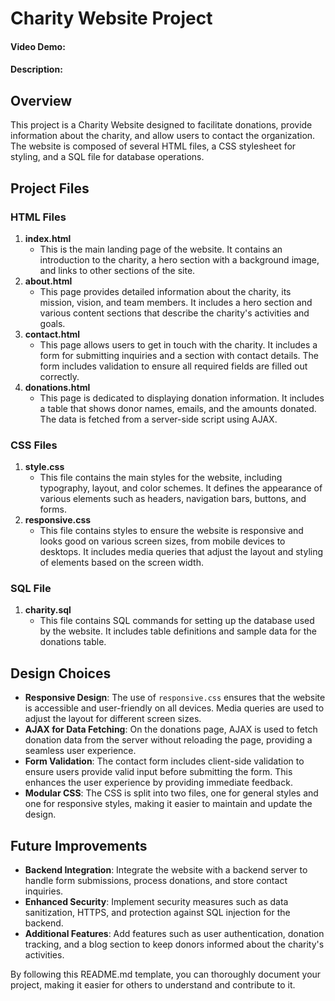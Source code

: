 # Charity Website Project
#### Video Demo:  <URL HERE>
#### Description:

## Overview
This project is a Charity Website designed to facilitate donations, provide information about the charity, and allow users to contact the organization. The website is composed of several HTML files, a CSS stylesheet for styling, and a SQL file for database operations.

## Project Files
### HTML Files
1. **index.html**
   - This is the main landing page of the website. It contains an introduction to the charity, a hero section with a background image, and links to other sections of the site.
2. **about.html**
   - This page provides detailed information about the charity, its mission, vision, and team members. It includes a hero section and various content sections that describe the charity's activities and goals.
3. **contact.html**
   - This page allows users to get in touch with the charity. It includes a form for submitting inquiries and a section with contact details. The form includes validation to ensure all required fields are filled out correctly.
4. **donations.html**
   - This page is dedicated to displaying donation information. It includes a table that shows donor names, emails, and the amounts donated. The data is fetched from a server-side script using AJAX.

### CSS Files
1. **style.css**
   - This file contains the main styles for the website, including typography, layout, and color schemes. It defines the appearance of various elements such as headers, navigation bars, buttons, and forms.
2. **responsive.css**
   - This file contains styles to ensure the website is responsive and looks good on various screen sizes, from mobile devices to desktops. It includes media queries that adjust the layout and styling of elements based on the screen width.

### SQL File
1. **charity.sql**
   - This file contains SQL commands for setting up the database used by the website. It includes table definitions and sample data for the donations table.

## Design Choices
- **Responsive Design**: The use of `responsive.css` ensures that the website is accessible and user-friendly on all devices. Media queries are used to adjust the layout for different screen sizes.
- **AJAX for Data Fetching**: On the donations page, AJAX is used to fetch donation data from the server without reloading the page, providing a seamless user experience.
- **Form Validation**: The contact form includes client-side validation to ensure users provide valid input before submitting the form. This enhances the user experience by providing immediate feedback.
- **Modular CSS**: The CSS is split into two files, one for general styles and one for responsive styles, making it easier to maintain and update the design.

## Future Improvements
- **Backend Integration**: Integrate the website with a backend server to handle form submissions, process donations, and store contact inquiries.
- **Enhanced Security**: Implement security measures such as data sanitization, HTTPS, and protection against SQL injection for the backend.
- **Additional Features**: Add features such as user authentication, donation tracking, and a blog section to keep donors informed about the charity's activities.

By following this README.md template, you can thoroughly document your project, making it easier for others to understand and contribute to it.


